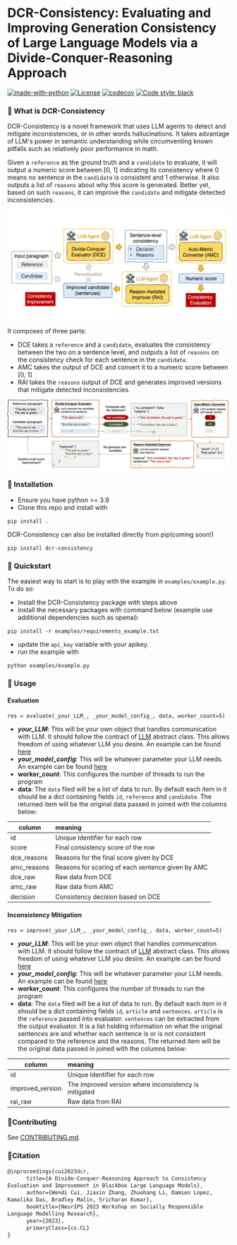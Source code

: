 # DCR-Consistency: Evaluating and Improving Generation Consistency of Large Language Models via a Divide-Conquer-Reasoning Approach
[![made-with-python](https://img.shields.io/badge/Made%20with-Python-red.svg)](#python)
[![License](https://img.shields.io/github/license/intuit/email-decomposer)](https://raw.githubusercontent.com/intuit/email-decomposer/master/LICENSE)
[![codecov](https://codecov.io/gh/intuit-ai-research/DCR-consistency/graph/badge.svg?token=IHBA2755W3)](https://codecov.io/gh/intuit-ai-research/DCR-consistency)
[![Code style: black](https://img.shields.io/badge/code%20style-black-000000.svg)](https://github.com/psf/black)

### 🤔 What is DCR-Consistency
DCR-Consistency is a novel framework that uses LLM agents to detect and mitigate inconsistencies, or in other words hallucinations. It takes advantage of LLM's power in semantic understanding while circumventing known pitfalls such as relatively poor performance in math.

Given a `reference` as the ground truth and a `candidate` to evaluate, it will output a numeric score between [0, 1] indicating its consistency where 0 means no sentence in the `candidate` is consistent and 1 otherwise. It also outputs a list of `reasons` about why this score is generated. Better yet, based on such `reasons`, it can improve the `candidate` and mitigate detected inconsistencies. 

![](assets/DCR.png)

It composes of three parts:

* DCE takes a `reference` and a `candidate`, evaluates the consistency between the two on a sentence level, and outputs a list of `reasons` on the consistency check for each sentence in the `candidate`.
* AMC takes the output of DCE and convert it to a numeric score between [0, 1]
* RAI takes the `reasons` output of DCE and generates improved versions that mitigate detected inconsistencies.

![](assets/example.png)


### 🤖 Installation

* Ensure you have python >= 3.9
* Clone this repo and install with

```
pip install . 
```

DCR-Consistency can also be installed directly from pip(coming soon!)
```
pip install dcr-consistency
```

### 🚀 Quickstart
The easiest way to start is to play with the example in `examples/example.py`. To do so:

* Install the DCR-Consistency package with steps above
* Install the necessary packages with command below (example use additional dependencies such as openai):
```
pip install -r examples/requirements_example.txt
```
* update the `api_key` variable with your apikey.
* run the example with
```
python examples/example.py
```


### 📃 Usage
#### Evaluation
```
res = evaluate(_your_LLM_, _your_model_config_, data, worker_count=5)
```

* **_your_LLM_**: This will be your own object that handles communication with LLM. It should follow the contract of [LLM](https://github.com/intuit-ai-research/DCR-consistency/blob/main/dcr/components/llm.py) abstract class. This allows freedom of using whatever LLM you desire. An example can be found [here](https://github.com/intuit-ai-research/DCR-consistency/blob/716a802d58e92b4f0ce5f9e5303bb713737d3676/examples/example.py#L11)
* **_your_model_config_**: This will be whatever parameter your LLM needs. An example can be found [here](https://github.com/intuit-ai-research/DCR-consistency/blob/716a802d58e92b4f0ce5f9e5303bb713737d3676/examples/example.py#L32)
* **worker_count**: This configures the number of threads to run the program
* **data**: The `data` filed will be a list of data to run. By default each item in it should be a dict containing fields `id`, `reference` and `candidate`. The returned item will be the original data passed in joined with the columns below:

| column  | meaning   |
|-------------|:------------|
|  id | Unique Identifier for each row | 
|  score | Final consistency score of the row | 
| dce_reasons | Reasons for the final score given by DCE| 
| amc_reasons | Reasons for scoring of each sentence given by AMC | 
|  dce_raw | Raw data from DCE | 
| amc_raw | Raw data from AMC | 
|  decision | Consistency decision based on DCE | 

#### Inconsistency Mitigation
```
res = improve(_your_LLM_, _your_model_config_, data, worker_count=5)
```

* **_your_LLM_**: This will be your own object that handles communication with LLM. It should follow the contract of [LLM](https://github.com/intuit-ai-research/DCR-consistency/blob/main/dcr/components/llm.py) abstract class. This allows freedom of using whatever LLM you desire. An example can be found [here](https://github.com/intuit-ai-research/DCR-consistency/blob/716a802d58e92b4f0ce5f9e5303bb713737d3676/examples/example.py#L11)
* **_your_model_config_**: This will be whatever parameter your LLM needs. An example can be found [here](https://github.com/intuit-ai-research/DCR-consistency/blob/716a802d58e92b4f0ce5f9e5303bb713737d3676/examples/example.py#L32)
* **worker_count**: This configures the number of threads to run the program
* **data**: The `data` filed will be a list of data to run. By default each item in it should be a dict containing fields `id`, `article` and `sentences`. `article` is the `reference` passed into evaluator. `sentences` can be extracted from the output evaluator. It is a list holding information on what the original sentences are and whether each sentence is or is not consistent compared to the reference and the reasons. The returned item will be the original data passed in joined with the columns below:

| column  | meaning   |
|-------------|:------------|
|  id | Unique Identifier for each row | 
|  improved_version | The improved version where inconsistency is mitigated | 
| rai_raw | Raw data from RAI| 

### 👏Contributing

See [CONTRIBUTING.md](https://github.com/intuit-ai-research/DCR-consistency/blob/main/CONTRIBUTING.md).



### 💁Citation 

```
@inproceedings{cui2023dcr,
      title={A Divide-Conquer-Reasoning Approach to Consistency Evaluation and Improvement in Blackbox Large Language Models},
      author={Wendi Cui, Jiaxin Zhang, Zhuohang Li, Damien Lopez, Kamalika Das, Bradley Malin, Sricharan Kumar},
      booktitle={NeurIPS 2023 Workshop on Socially Responsible Language Modelling Research},
      year={2023},
      primaryClass={cs.CL}
}
```
